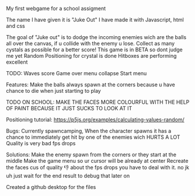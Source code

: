 My first webgame for a school assigment

The name I have given it is "Juke Out"
I have made it with Javascript, html and css

The goal of "Juke out" is to dodge the incoming enemies wich are the balls all over the canvas, if u collide with the enemy u lose.
Collect as many cystals as possible for a better score!
This game is in BETA so dont judge me yet
Random Positioning for crystal is done
Hitboxes are performing excellent

TODO:
Waves
score
Game over menu collapse
Start menu

Features:
Make the balls always spawn at the corners because u have chance to die when just starting to play


TODO ON SCHOOL:
MAKE THE FACES MORE COLOURFUL WITH THE HELP OF PAINT BECAUSE IT JUST SUCKS TO LOOK AT IT

Positioning tutorial:
https://p5js.org/examples/calculating-values-random/

Bugs:
Currently spawncamping,
When the character spawns it has a chance to immediately get hit by one of the enemies wich HURTS A LOT
Quality is very bad
fps drops

Solutions:
Make the enemy spawn from the corners or they start at the middle
Make the game menu so ur cursor will be already at center
Recreate the faces cus of quality :thumbsdown:
about the fps drops you have to deal with it. no jk uh just wait for the end result to debug that later on

Created a github desktop for the files